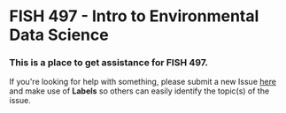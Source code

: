 # FISH 497 - Intro to Environmental Data Science

### This is a place to get assistance for FISH 497.

If you're looking for help with something, please submit a new Issue [here](https://github.com/FISH497/assistance/issues) and make use of **Labels** so others can easily identify the topic(s) of the issue. 
